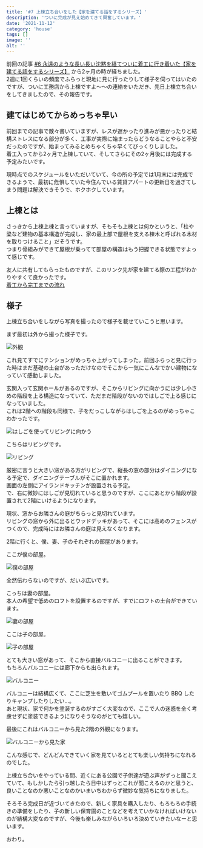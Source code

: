 ```yaml
---
title: '#7 上棟立ち合いをした【家を建てる話をするシリーズ】'
description: 'ついに完成が見え始めてきて興奮しています。'
date: '2021-11-12'
category: 'house'
tags: []
image: ''
alt: ''
---
```


前回の記事 [#6 永遠のような長い長い沈黙を経てついに着工に行き着いた【家を建てる話をするシリーズ】](/2021/09/my-home-06/) から2ヶ月の時が経ちました。  
2週に1回くらいの頻度でふらっと現地に見に行ったりして様子を伺ってはいたのですが、ついに工務店から上棟ですよ〜〜の連絡をいただき、先日上棟立ち合いをしてきましたので、その報告です。

## 建てはじめてからめっちゃ早い

前回までの記事で散々書いていますが、レスが遅かったり進みが悪かったりと結構ストレスになる部分が多く、工事が実際に始まったらどうなることやらと不安だったのですが、始まってみるとめちゃくちゃ早くてびっくりしました。  
着工入ってから2ヶ月で上棟していて、そしてさらにその2ヶ月後には完成する予定みたいです。

現時点でのスケジュールをいただいていて、今の所の予定では1月末には完成できるようで、最初に危惧していた今住んでいる賃貸アパートの更新日を過ぎてしまう問題は解決できそうで、ホクホクしています。

## 上棟とは

さっきから上棟上棟と言っていますが、そもそも上棟とは何かというと、「柱や梁など建物の基本構造が完成し、家の最上部で屋根を支える棟木と呼ばれる木材を取りつけること」だそうです。  
つまり骨組みができて屋根が乗ってて部屋の構造はもう把握できる状態ですよって感じです。

友人に共有してもらったものですが、このリンク先が家を建てる際の工程がわかりやすくて良かったです。  
[着工から完工までの流れ](https://www.k-uchiken.com/pickup/flow/flow_gallery)

## 様子

上棟立ち合いをしながら写真を撮ったので様子を載せていこうと思います。

まず最初は外から撮った様子です。

![外観](/images/blog/2021/11/my-home-07/01.jpg '外観')

これ見てすでにテンションがめっちゃ上がってしまった。前回ふらっと見に行った時はまだ基礎の土台があっただけなのでそこから一気にこんなでかい建物になっていて感動しました。

玄関入って玄関ホールがあるのですが、そこからリビングに向かうには少し小さめの階段を上る構造になっていて、ただまだ階段がないのではしごで上る感じになっていました。  
これは2階への階段も同様で、子をだっこしながらはしごを上るのがめっちゃこわかったです。

![はしごを使ってリビングに向かう](/images/blog/2021/11/my-home-07/02.jpg 'はしごを使ってリビングに向かう')

こちらはリビングです。

![リビング](/images/blog/2021/11/my-home-07/03.jpg 'リビング')

厳密に言うと大きい窓がある方がリビングで、縦長の窓の部分はダイニングになる予定で、ダイニングテーブルがそこに置かれます。  
画面の左側にアイランドキッチンが設置される予定。  
で、右に微妙にはしごが見切れていると思うのですが、ここにあとから階段が設置されて2階にいけるようになります。

現状、窓からお隣さんの庭がちらっと見切れています。  
リビングの窓から外に出るとウッドデッキがあって、そこには高めのフェンスがつくので、完成時にはお隣さんの庭は見えなくなります。

2階に行くと、僕、妻、子のそれぞれの部屋があります。

ここが僕の部屋。

![僕の部屋](/images/blog/2021/11/my-home-07/04.jpg '僕の部屋')

全然伝わらないのですが、だいぶ広いです。

こっちは妻の部屋。  
本人の希望で低めのロフトを設置するのですが、すでにロフトの土台ができています。

![妻の部屋](/images/blog/2021/11/my-home-07/05.jpg '妻の部屋')

ここは子の部屋。

![子の部屋](/images/blog/2021/11/my-home-07/06.jpg '子の部屋')

とても大きい窓があって、そこから直接バルコニーに出ることができます。  
もちろんバルコニーには廊下からも出られます。

![バルコニー](/images/blog/2021/11/my-home-07/07.jpg 'バルコニー')

バルコニーは結構広くて、ここに芝生を敷いてゴムプールを置いたり BBQ したりキャンプしたりしたい…。  
あと現状、家で何かを塗装するのがすごく大変なので、ここで人の迷惑を全く考慮せずに塗装できるようになりそうなのがとても嬉しい。

最後にこれはバルコニーから見た2階の外観になります。

![バルコニーから見た家](/images/blog/2021/11/my-home-07/08.jpg 'バルコニーから見た家')

こんな感じで、どんどんできていく家を見ているととても楽しい気持ちになれるのでした。

上棟立ち合いをやっている間、近くにある公園で子供達が遊ぶ声がずっと聞こえていて、もしかしたら引っ越したら日中はずっとこれが聞こえるのかと思うと、良いことなのか悪いことなのかいまいちわからず微妙な気持ちになりました。

そろそろ完成日が近づいてきたので、新しく家具を購入したり、もろもろの手続きの準備をしたり、子の新しい保育園のことなどを考えていかなければいけないのが結構大変なのですが、今後も楽しみながらいろいろ決めていきたいなーと思います。

おわり。
